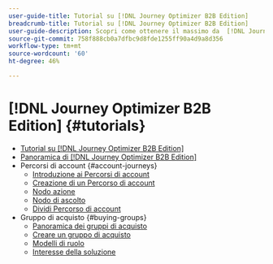 ```yaml
---
user-guide-title: Tutorial su [!DNL Journey Optimizer B2B Edition]
breadcrumb-title: Tutorial su [!DNL Journey Optimizer B2B Edition]
user-guide-description: Scopri come ottenere il massimo da  [!DNL Journey Optimizer B2B Edition]. Organizza account e percorsi del gruppo acquisti utilizzando l’intelligenza artificiale generativa integrata e l’automazione leader di settore per ottimizzare la domanda di offerte specifiche.
source-git-commit: 758f888cb0a7dfbc9d8fde1255ff90a4d9a8d356
workflow-type: tm+mt
source-wordcount: '60'
ht-degree: 46%

---
```



# [!DNL Journey Optimizer B2B Edition] {#tutorials}

+ [Tutorial su [!DNL Journey Optimizer B2B Edition]](overview.md)
+ [Panoramica di [!DNL Journey Optimizer B2B Edition]](/help/overview-video.md)
+ Percorsi di account {#account-journeys}
   + [Introduzione ai Percorsi di account](/help/account-journeys/introducing-account-journeys.md)
   + [Creazione di un Percorso di account](/help/account-journeys/create-an-account-journey.md)
   + [Nodo azione](/help/account-journeys/action-node.md)
   + [Nodo di ascolto](/help/account-journeys/listen-node.md)
   + [Dividi Percorso di account](/help/account-journeys/split-account-journey.md)
+ Gruppo di acquisto {#buying-groups}
   + [Panoramica dei gruppi di acquisto](/help/buying-groups/buying-groups-overview.md)
   + [Creare un gruppo di acquisto](/help/buying-groups/create-a-buying-group.md)
   + [Modelli di ruolo](/help/buying-groups/role-templates.md)
   + [Interesse della soluzione](/help/buying-groups/solution-interest.md)
